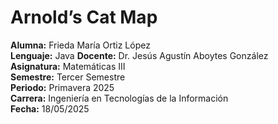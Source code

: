 # Arnold’s Cat Map

**Alumna:** Frieda María Ortiz López  
**Lenguaje:** Java
**Docente:** Dr. Jesús Agustín Aboytes González  
**Asignatura:** Matemáticas III  
**Semestre:** Tercer Semestre  
**Periodo:** Primavera 2025  
**Carrera:** Ingeniería en Tecnologías de la Información  
**Fecha:** 18/05/2025

